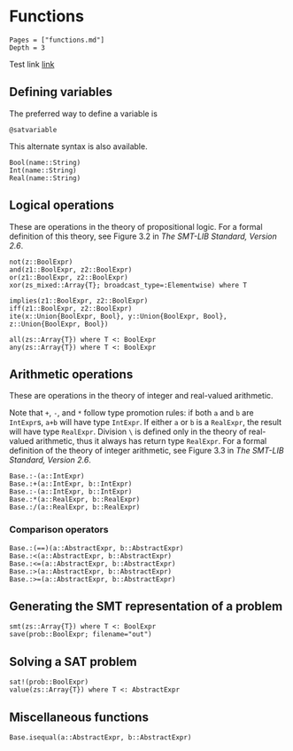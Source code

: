 # Functions
```@contents
Pages = ["functions.md"]
Depth = 3
```
Test link [link](#Logical-Operations)

## Defining variables
The preferred way to define a variable is
```@docs
@satvariable
```

This alternate syntax is also available.
```@docs
Bool(name::String)
Int(name::String)
Real(name::String)
```

## Logical operations
These are operations in the theory of propositional logic. For a formal definition of this theory, see Figure 3.2 in *The SMT-LIB Standard, Version 2.6*.
```@docs
not(z::BoolExpr)
and(z1::BoolExpr, z2::BoolExpr)
or(z1::BoolExpr, z2::BoolExpr)
xor(zs_mixed::Array{T}; broadcast_type=:Elementwise) where T

implies(z1::BoolExpr, z2::BoolExpr)
iff(z1::BoolExpr, z2::BoolExpr)
ite(x::Union{BoolExpr, Bool}, y::Union{BoolExpr, Bool}, z::Union{BoolExpr, Bool})

all(zs::Array{T}) where T <: BoolExpr
any(zs::Array{T}) where T <: BoolExpr
```

## Arithmetic operations
These are operations in the theory of integer and real-valued arithmetic.

Note that `+`, `-`, and `*` follow type promotion rules: if both `a` and `b` are `IntExpr`s, `a+b` will have type `IntExpr`. If either `a` or `b` is a `RealExpr`, the result will have type `RealExpr`. Division `\` is defined only in the theory of real-valued arithmetic, thus it always has return type `RealExpr`.
For a formal definition of the theory of integer arithmetic, see Figure 3.3 in *The SMT-LIB Standard, Version 2.6*.

```@docs
Base.:-(a::IntExpr)
Base.:+(a::IntExpr, b::IntExpr)
Base.:-(a::IntExpr, b::IntExpr)
Base.:*(a::RealExpr, b::RealExpr)
Base.:/(a::RealExpr, b::RealExpr)
```

### Comparison operators 
```@docs
Base.:(==)(a::AbstractExpr, b::AbstractExpr)
Base.:<(a::AbstractExpr, b::AbstractExpr)
Base.:<=(a::AbstractExpr, b::AbstractExpr)
Base.:>(a::AbstractExpr, b::AbstractExpr)
Base.:>=(a::AbstractExpr, b::AbstractExpr)
```

## Generating the SMT representation of a problem

```@docs
smt(zs::Array{T}) where T <: BoolExpr
save(prob::BoolExpr; filename="out")
```
## Solving a SAT problem

```@docs
sat!(prob::BoolExpr)
value(zs::Array{T}) where T <: AbstractExpr
```

## Miscellaneous functions
```@docs
Base.isequal(a::AbstractExpr, b::AbstractExpr)
```